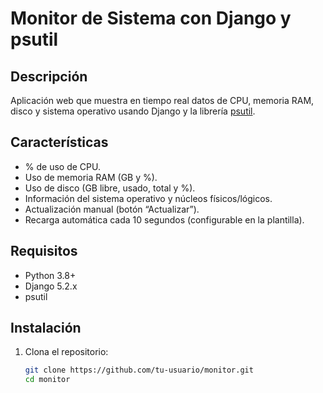 # Monitor de Sistema con Django y psutil

## Descripción
Aplicación web que muestra en tiempo real datos de CPU, memoria RAM, disco y sistema operativo usando Django y la librería [psutil](https://pypi.org/project/psutil/).

## Características
- % de uso de CPU.
- Uso de memoria RAM (GB y %).
- Uso de disco (GB libre, usado, total y %).
- Información del sistema operativo y núcleos físicos/lógicos.
- Actualización manual (botón “Actualizar”).
- Recarga automática cada 10 segundos (configurable en la plantilla).

## Requisitos
- Python 3.8+
- Django 5.2.x
- psutil

## Instalación

1. Clona el repositorio:
   ```bash
   git clone https://github.com/tu-usuario/monitor.git
   cd monitor
